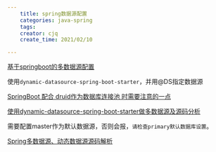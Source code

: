 ```yaml
---
    title: spring数据源配置
    categories: java-spring
    tags:
    creator: cjq
    create_time: 2021/02/10

---
```


[基于springboot的多数据源配置](http://www.demodashi.com/demo/14622.html)

使用```dynamic-datasource-spring-boot-starter```，并用@DS指定数据源

[SpringBoot 配合 druid作为数据库连接池 时需要注意的一点](https://blog.csdn.net/superyu1992/article/details/80336928)

[使用dynamic-datasource-spring-boot-starter做多数据源及源码分析](https://blog.csdn.net/w57685321/article/details/106823660)

需要配置master作为默认数据源，否则会报，```请检查primary默认数据库设置```。

[Spring多数据源、动态数据源源码解析](https://my.oschina.net/TyTracy/blog/1926571)